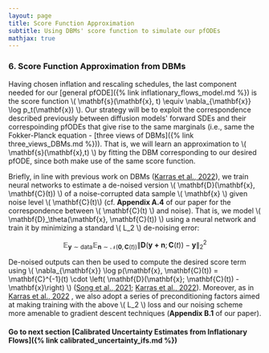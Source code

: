 ```yaml
---
layout: page
title: Score Function Approximation 
subtitle: Using DBMs' score function to simulate our pfODEs
mathjax: true
---
```


### 6. Score Function Approximation from DBMs 

Having chosen inflation and rescaling schedules, the last component needed for our 
[general pfODE]({% link inflationary_flows_model.md %}) is the score 
function \\( \mathbf{s}(\mathbf{x}, t) \equiv \nabla_{\mathbf{x}} \log p_t(\mathbf{x}) \\). Our strategy 
will be to exploit the correspondence described previously between diffusion models' forward SDEs and their correspoinding pfODEs 
that give rise to the same marginals (i.e., same the Fokker-Planck equation - [three views of DBMs]({% link three_views_DBMs.md %})). 
That is, we will learn an approximation to \\( \mathbf{s}(\mathbf{x},t) \\) by fitting the DBM corresponding to our desired pfODE, 
since both make use of the same score function.

Briefly, in line with previous work on DBMs ([Karras et al., 2022](https://arxiv.org/pdf/2206.00364)), we train neural networks 
to estimate a de-noised version \\( \mathbf{D}(\mathbf{x}, \mathbf{C}(t)) \\) of a noise-corrupted data sample 
\\( \mathbf{x} \\)  given noise level \\( \mathbf{C}(t)\\) (cf. <strong>Appendix A.4</strong> of our paper for the correspondence between 
\\( \mathbf{C}(t) \\) and noise). That is, we model \\( \mathbf{D}_\theta(\mathbf{x}, \mathbf{C}(t)) \\) using a neural network 
and train it by minimizing a standard \\( L_2 \\) de-noising error: 

$$ \mathbb{E}_{\mathbf{y} \sim \text{data}} \mathbb{E}_{\mathbf{n} \sim \mathcal{N}(\mathbf{0}, \mathbf{C}(t))} \lVert \mathbf{D}(\mathbf{y+n}; \mathbf{C}(t)) - \mathbf{y}  \rVert^2_2 $$

De-noised outputs can then be used to compute the desired score term 
using \\( \nabla_{\mathbf{x}} \log p(\mathbf{x}, \mathbf{C}(t)) = \mathbf{C}^{-1}(t) \cdot \left( \mathbf{D}(\mathbf{x}; \mathbf{C}(t)) - \mathbf{x}\right) \\) ([Song et al., 2021](https://arxiv.org/pdf/2011.13456); [Karras et al., 2022](https://arxiv.org/pdf/2206.00364)). 
Moreover, as in [Karras et al., 2022](https://arxiv.org/pdf/2206.00364) , we also adopt a series of preconditioning factors 
aimed at making training with the above \\( L_2 \\)  loss and our noising scheme more amenable to gradient descent techniques (<strong>Appendix B.1</strong> of our paper).

#### Go to next section [Calibrated Uncertainty Estimates from Inflationary Flows]({% link calibrated_uncertainty_ifs.md %})